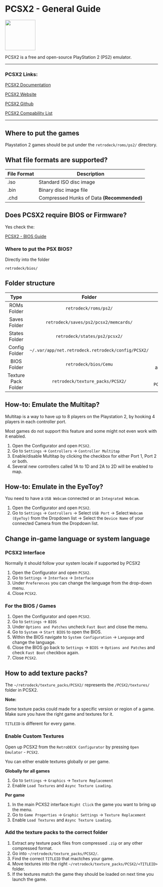 # PCSX2 - General Guide

<img src="../../../wiki_images/logos/pcsx2-logo.png" width="100">

PCSX2 is a free and open-source PlayStation 2 (PS2) emulator.

---

### PCSX2 Links:

[PCSX2 Documentation](https://pcsx2.net/docs/)

[PCSX2 Website](https://pcsx2.net/)

[PCSX2 Github](https://github.com/PCSX2/pcsx2)

[PCSX2 Compability List](https://pcsx2.net/compat/)

---

## Where to put the games

Playstation 2 games should be put under the `retrodeck/roms/ps2/` directory.

## What file formats are supported?

| File Format | Description |
|-------------|-------------|
| .iso        | Standard ISO disc image |
| .bin        | Binary disc image file |
| .chd        | Compressed Hunks of Data **(Recommended)** |

## Does PCSX2 require BIOS or Firmware?

Yes check the:

[PCSX2 - BIOS Guide](https://pcsx2.net/docs/setup/bios/)


### Where to put the PSX BIOS?

Directly into the folder

`retrodeck/bios/`


## Folder structure

| Type    | Folder                 |          Comment     | 
|  :---:  | :---:                  |             :---:     |
| ROMs Folder |`retrodeck/roms/ps2/` |                               |  
| Saves Folder |`retrodeck/saves/ps2/pcsx2/memcards/` |                               |  
| States Folder |`retrodeck/states/ps2/pcsx2/` |                               |  
| Config Folder |`~/.var/app/net.retrodeck.retrodeck/config/PCSX2/`         |  |
| BIOS Folder | `retrodeck/bios/Cemu` | Contains `usr` and `sys` folders |
| Texture Pack Folder |`retrodeck/texture_packs/PCSX2/` |  Represents `PCSX2/textures/`    |


## How-to: Emulate the Multitap?

Multitap is a way to have up to 8 players on the Playstation 2, by hooking 4 players in each controller port.

Most games do not support this feature and some might not even work with it enabled.

1. Open the Configurator and open `PCSX2`.
2. Go to `Settings` -> `Controllers` -> `Controller Multitap`
3. Enable/disable Multitap by clicking the checkbox for either Port 1, Port 2 or both.
4. Several new controllers called 1A to 1D and 2A to 2D will be enabled to map.

## How-to: Emulate in the EyeToy?

You need to have a `USB Webcam` connected or an `Integrated Webcam`.

1. Open the Configurator and open `PCSX2`.
2. Go to `Settings` -> `Controllers` -> Select `USB Port` -> Select `Webcam (EyeToy)` from the Dropdown list -> Select the `Device Name` of your connected Camera from the Dropdown list.


##  Change in-game language or system language

### PCSX2 Interface

Normally it should follow your system locale if supported by PCSX2

1. Open the Configurator and open `PCSX2`.
2. Go to `Settings` -> `Interface` -> `Interface`
3. Under `Preferences` you can change the language from the drop-down menu.
4. Close `PCSX2`.

### For the BIOS / Games

1. Open the Configurator and open `PCSX2`.
2. Go to `Settings` -> `BIOS`
3. Under `Options and Patches` uncheck `Fast Boot` and close the menu.
4. Go to `System` -> `Start BIOS` to open the BIOS.
5. Within the BIOS navigate to `System Configuration` -> `Language` and change the language.
6. Close the BIOS go back to `Settings` -> `BIOS` -> `Options and Patches` and check `Fast Boot` checkbox again.
7. Close `PCSX2`.

## How to add texture packs?

The `~/retrodeck/texture_packs/PCSX2/` represents the `/PCSX2/textures/` folder in PCSX2.

**Note:** <br>

Some texture packs could made for a specific version or region of a game. Make sure you have the right game and textures for it.

`TITLEID` is different for every game.

### Enable Custom Textures

Open up PCSX2 from the `RetroDECK Configurator` by pressing `Open Emulator` - `PCSX2`.

You can either enable textures globally or per game.

**Globally for all games**

1. Go to `Settings` -> `Graphics` -> `Texture Replacement`
2. Enable `Load Textures` and `Async Texture Loading`.

**Per game**

1. In the main PCXS2 interface `Right Click` the game you want to bring up the menu.
2. Go to `Game Properties` -> `Graphic Settings` -> `Texture Replacement`
3. Enable `Load Textures` and `Async Texture Loading`.


### Add the texture packs to the correct folder

1. Extract any texture pack files from compressed `.zip` or any other compressed format.
2. Go into `~/retrodeck/texture_packs/PCSX2/`. 
3. Find the correct `TITLEID` that mactches your game.
4. Move textures into the right `~/retrodeck/texture_packs/PCSX2/<TITLEID>` folder.
5. If the textures match the game they should be loaded on next time you launch the game.
